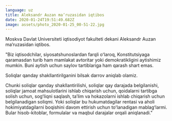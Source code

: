 ```yaml
---
language: uz
title: Aleksandr Auzan maʼruzasidan iqtibos
date: 2020-01-24T19:51:49.682Z
image: assets/photo_2020-01-25_00-51-22.jpg
---
```

Moskva Davlat Universiteti iqtisodiyot fakulteti dekani Aleksandr Auzan maʼruzasidan iqtibos.

"Biz iqtisodchilar, siyosatshunoslardan farqli oʻlaroq, Konstitutsiyaga qaramasdan turib ham mamlakat avtoritar yoki demokratikligini aytishimiz mumkin. Buni aytish uchun saylov tartiblariga ham qarash shart emas.

Soliqlar qanday shakllantirilganini bilsak darrov aniqlab olamiz.

Chunki soliqlar qanday shakllantirilishi, soliqlar qay darajada belgilanishi, soliqlar jamoat mahsulotlarini ishlab chiqarish uchun, qoidalarni tartibga solish uchun, sogʻliqni saqlash, taʼlim va hokazolarni ishlab chiqarish uchun belgilanadigan soliqmi. Yoki soliqlar bu hukumatdagilar rentasi va aholi hokimiyatdagilarni boqishini davom ettirish uchun toʻlanadigan mablagʻlarmi. Bular hisob-kitoblar, formulalar va maqbul darajalar orqali aniqlanadi."
